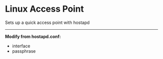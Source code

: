 # Linux Access Point
Sets up a quick access point with hostapd

----------------------------------------------------------------

**Modify from hostapd.conf:**
- interface
- passphrase
